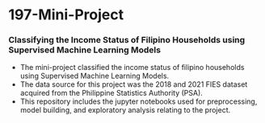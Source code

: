 # 197-Mini-Project
### Classifying the Income Status of Filipino Households using Supervised Machine Learning Models
- The mini-project classified the income status of filipino households using Supervised Machine Learning Models.
- The data source for this project was the 2018 and 2021 FIES dataset acquired from the Philippine Statistics Authority (PSA).
- This repository includes the jupyter notebooks used for preprocessing, model building, and exploratory analysis relating to the project.
